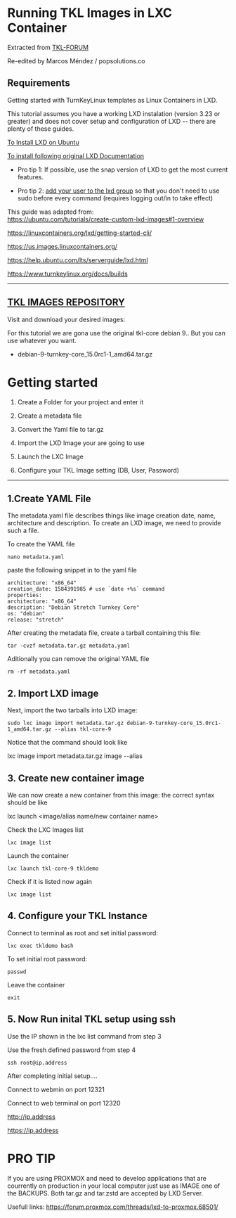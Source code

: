 # Running TKL Images in LXC Container #


Extracted from [TKL-FORUM](https://www.turnkeylinux.org/forum/support/sun-20200405-2332/how-run-turnkey-appliances-lxd-converting-proxmox-lxd-containers)

Re-edited by Marcos Méndez / popsolutions.co

## Requirements ##

Getting started with TurnKeyLinux templates as Linux Containers in LXD.

This tutorial assumes you have a working LXD instalation (version 3.23 or greater) and does not cover setup and configuration of LXD -- there are plenty of these guides.

[To Install LXD on Ubuntu](https://snapcraft.io/lxd)

[To install following original LXD Documentation](https://linuxcontainers.org/lxd/getting-started-cli/)


- Pro tip 1: If possible, use the snap version of LXD to get the most current features.

- Pro tip 2: [add your user to the lxd group](https://linuxize.com/post/how-to-add-user-to-group-in-linux/) so that you don't need to use sudo before every command (requires logging out/in to take effect)

This guide was adapted from:  
https://ubuntu.com/tutorials/create-custom-lxd-images#1-overview

https://linuxcontainers.org/lxd/getting-started-cli/

https://us.images.linuxcontainers.org/

https://help.ubuntu.com/lts/serverguide/lxd.html

https://www.turnkeylinux.org/docs/builds

------------------------
## [TKL IMAGES REPOSITORY](http://mirror.turnkeylinux.org/turnkeylinux/images/proxmox/) 

Visit and download your desired images:

For this tutorial we are gona use the original tkl-core debian 9.. But you can use whatever you want.

- debian-9-turnkey-core_15.0rc1-1_amd64.tar.gz

# Getting started

1. Create a Folder for your project and enter it
   
2. Create a metadata file
   
3. Convert the Yaml file to tar.gz

4. Import the LXD Image your are going to use

5. Launch the LXC Image

6. Configure your TKL Image setting (DB, User, Password)

----

## 1.Create YAML File

 The metadata.yaml file describes things like image creation date, name, architecture and description.
To create an LXD image, we need to provide such a file.

To create the YAML file

```
nano metadata.yaml
```

paste the following snippet in to the yaml file

```
architecture: "x86_64"
creation_date: 1584391985 # use `date +%s` command
properties:
architecture: "x86_64"
description: "Debian Stretch Turnkey Core"
os: "debian"
release: "stretch"
```


After creating the metadata file, create a tarball containing this file:

```
tar -cvzf metadata.tar.gz metadata.yaml
```
Aditionally you can remove the original YAML file

```
rm -rf metadata.yaml
```

## 2. Import LXD image
 
Next, import the two tarballs into LXD image:

```
sudo lxc image import metadata.tar.gz debian-9-turnkey-core_15.0rc1-1_amd64.tar.gz --alias tkl-core-9
```

Notice that the command should look like

lxc image import metadata.tar.gz image --alias 

## 3. Create new container image

We can now create a new container from this image:
the correct syntax should be like 

lxc launch <image/alias name/new container name>

Check the LXC Images list

```
lxc image list
```

Launch the container
```
lxc launch tkl-core-9 tkldemo
```

Check if it is listed now again

```
lxc image list
```

## 4. Configure your TKL Instance


Connect to terminal as root and set initial password:


```
lxc exec tkldemo bash
```
To set initial root password:

```
passwd
```

Leave the container

```
exit
```

## 5. Now Run inital TKL setup using ssh

Use the IP shown in the lxc list command from step 3

Use the fresh defined password from step 4


```
ssh root@ip.address
```

After completing initial setup....

Connect to webmin on port 12321

Connect to web terminal on port 12320

http://ip.address

https://ip.address


# PRO TIP

If you are using PROXMOX and need to develop applications that are courrently on production in your local computer just use as IMAGE one of the BACKUPS. Both tar.gz and tar.zstd are accepted by LXD Server.


Usefull links: 
https://forum.proxmox.com/threads/lxd-to-proxmox.68501/
